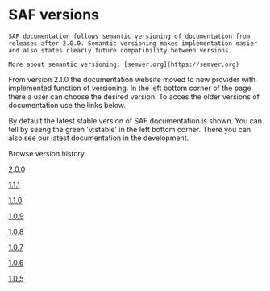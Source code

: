 # SAF versions

```{note}
SAF documentation follows semantic versioning of documentation from releases after 2.0.0. Semantic versioning makes implementation easier and also states clearly future compatibility between versions.

More about semantic versioning: [semver.org](https://semver.org)
```

From version 2.1.0 the documentation website moved to new provider with implemented function of versioning. In the left bottom corner of the page there a user can choose the desired version. To acces the older versions of documentation use the links below.

By default the latest stable version of SAF documentation is shown. You can tell by seeng the green 'v:stable' in the left bottom corner. There you can also see our latest documentation in the development.

Browse version history

[2.0.0](https://www.saf.guide/v/2.0.0/)

[1.1.1](https://old.saf.guide/v1.1.1)

[1.1.0](https://old.saf.guide/v1.1.0)

[1.0.9](https://old.saf.guide/v1.0.9)

[1.0.8](https://old.saf.guide/v1.0.8)

[1.0.7](https://old.saf.guide/v1.0.7)

[1.0.6](https://old.saf.guide/v1.0.6)

[1.0.5](https://old.saf.guide/v1.0.5)
